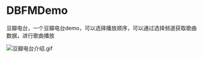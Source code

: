 # DBFMDemo
豆瓣电台，一个豆瓣电台demo，可以选择播放顺序，可以通过选择频道获取歌曲数据，进行歌曲播放


![豆瓣电台介绍.gif](http://upload-images.jianshu.io/upload_images/1429890-910de3a09b6557f9.gif?imageMogr2/auto-orient/strip)
